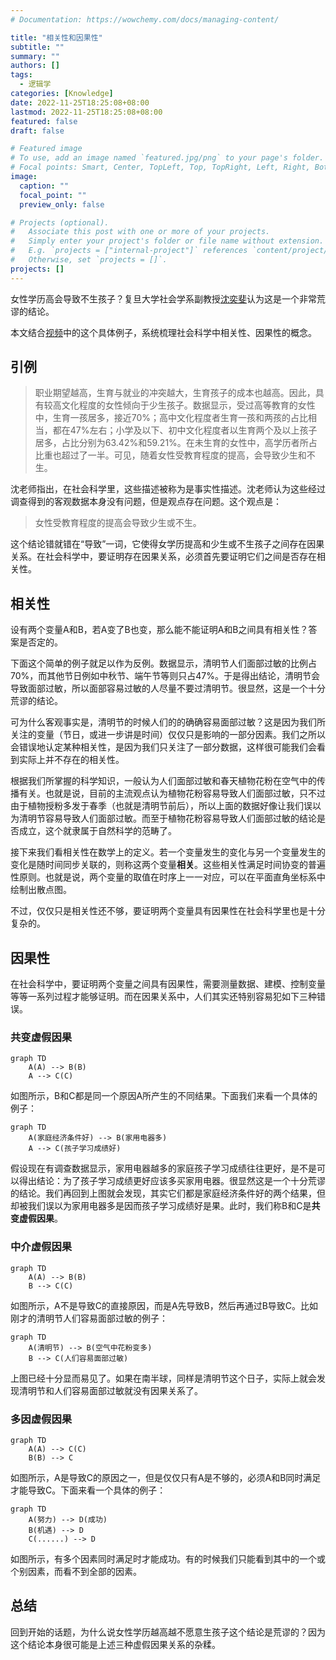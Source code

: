 ```yaml
---
# Documentation: https://wowchemy.com/docs/managing-content/

title: "相关性和因果性"
subtitle: ""
summary: ""
authors: []
tags:
  - 逻辑学
categories: [Knowledge]
date: 2022-11-25T18:25:08+08:00
lastmod: 2022-11-25T18:25:08+08:00
featured: false
draft: false

# Featured image
# To use, add an image named `featured.jpg/png` to your page's folder.
# Focal points: Smart, Center, TopLeft, Top, TopRight, Left, Right, BottomLeft, Bottom, BottomRight.
image:
  caption: ""
  focal_point: ""
  preview_only: false

# Projects (optional).
#   Associate this post with one or more of your projects.
#   Simply enter your project's folder or file name without extension.
#   E.g. `projects = ["internal-project"]` references `content/project/deep-learning/index.md`.
#   Otherwise, set `projects = []`.
projects: []
---
```


女性学历高会导致不生孩子？复旦大学社会学系副教授[沈奕斐](https://ssdpp.fudan.edu.cn/84/c0/c21318a230592/page.htm)认为这是一个非常荒谬的结论。

本文结合[视频](https://www.bilibili.com/video/BV1iS4y127qU)中的这个具体例子，系统梳理社会科学中相关性、因果性的概念。

<!--more-->

## 引例

> 职业期望越高，生育与就业的冲突越大，生育孩子的成本也越高。因此，具有较高文化程度的女性倾向于少生孩子。数据显示，受过高等教育的女性中，生育一孩居多，接近70%；高中文化程度者生育一孩和两孩的占比相当，都在47%左右；小学及以下、初中文化程度者以生育两个及以上孩子居多，占比分别为63.42%和59.21%。在未生育的女性中，高学历者所占比重也超过了一半。可见，随着女性受教育程度的提高，会导致少生和不生。

沈老师指出，在社会科学里，这些描述被称为是事实性描述。沈老师认为这些经过调查得到的客观数据本身没有问题，但是观点存在问题。这个观点是：

> 女性受教育程度的提高会导致少生或不生。

这个结论错就错在“导致”一词，它使得女学历提高和少生或不生孩子之间存在因果关系。在社会科学中，要证明存在因果关系，必须首先要证明它们之间是否存在相关性。

## 相关性

设有两个变量A和B，若A变了B也变，那么能不能证明A和B之间具有相关性？答案是否定的。

下面这个简单的例子就足以作为反例。数据显示，清明节人们面部过敏的比例占70%，而其他节日例如中秋节、端午节等则只占47%。于是得出结论，清明节会导致面部过敏，所以面部容易过敏的人尽量不要过清明节。很显然，这是一个十分荒谬的结论。

可为什么客观事实是，清明节的时候人们的的确确容易面部过敏？这是因为我们所关注的变量（节日，或进一步讲是时间）仅仅只是影响的一部分因素。我们之所以会错误地认定某种相关性，是因为我们只关注了一部分数据，这样很可能我们会看到实际上并不存在的相关性。

根据我们所掌握的科学知识，一般认为人们面部过敏和春天植物花粉在空气中的传播有关。也就是说，目前的主流观点认为植物花粉容易导致人们面部过敏，只不过由于植物授粉多发于春季（也就是清明节前后），所以上面的数据好像让我们误以为清明节容易导致人们面部过敏。而至于植物花粉容易导致人们面部过敏的结论是否成立，这个就隶属于自然科学的范畴了。

接下来我们看相关性在数学上的定义。若一个变量发生的变化与另一个变量发生的变化是随时间同步关联的，则称这两个变量**相关**。这些相关性满足时间协变的普遍性原则。也就是说，两个变量的取值在时序上一一对应，可以在平面直角坐标系中绘制出散点图。

不过，仅仅只是相关性还不够，要证明两个变量具有因果性在社会科学里也是十分复杂的。

## 因果性

在社会科学中，要证明两个变量之间具有因果性，需要测量数据、建模、控制变量等等一系列过程才能够证明。而在因果关系中，人们其实还特别容易犯如下三种错误。

### 共变虚假因果

```mermaid
graph TD
    A(A) --> B(B)
    A --> C(C)
```

如图所示，B和C都是同一个原因A所产生的不同结果。下面我们来看一个具体的例子：

```mermaid
graph TD
    A(家庭经济条件好) --> B(家用电器多)
    A --> C(孩子学习成绩好)
```

假设现在有调查数据显示，家用电器越多的家庭孩子学习成绩往往更好，是不是可以得出结论：为了孩子学习成绩更好应该多买家用电器。很显然这是一个十分荒谬的结论。我们再回到上图就会发现，其实它们都是家庭经济条件好的两个结果，但却被我们误以为家用电器多是因而孩子学习成绩好是果。此时，我们称B和C是**共变虚假因果**。

### 中介虚假因果

```mermaid
graph TD
    A(A) --> B(B)
    B --> C(C)
```

如图所示，A不是导致C的直接原因，而是A先导致B，然后再通过B导致C。比如刚才的清明节人们容易面部过敏的例子：

```mermaid
graph TD
    A(清明节) --> B(空气中花粉变多)
    B --> C(人们容易面部过敏)
```

上图已经十分显而易见了。如果在南半球，同样是清明节这个日子，实际上就会发现清明节和人们容易面部过敏就没有因果关系了。

### 多因虚假因果

```mermaid
graph TD
    A(A) --> C(C)
    B(B) --> C
```

如图所示，A是导致C的原因之一，但是仅仅只有A是不够的，必须A和B同时满足才能导致C。下面来看一个具体的例子：

```mermaid
graph TD
    A(努力) --> D(成功)
    B(机遇) --> D
    C(......) --> D
```

如图所示，有多个因素同时满足时才能成功。有的时候我们只能看到其中的一个或个别因素，而看不到全部的因素。

## 总结

回到开始的话题，为什么说女性学历越高越不愿意生孩子这个结论是荒谬的？因为这个结论本身很可能是上述三种虚假因果关系的杂糅。